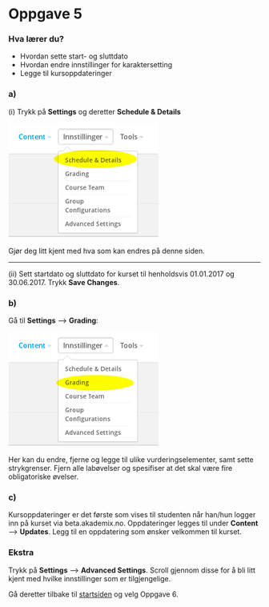 # Oppgave 5

### Hva lærer du?
* Hvordan sette start- og sluttdato
* Hvordan endre innstillinger for karaktersetting
* Legge til kursoppdateringer

### a)

(i) Trykk på **Settings** og deretter **Schedule & Details**

![Settings](settings.png)

Gjør deg litt kjent med hva som kan endres på denne siden.

----
(ii) Sett startdato og sluttdato for kurset til henholdsvis 01.01.2017 og 30.06.2017. Trykk **Save Changes**.

### b)

Gå til **Settings** --> **Grading**:

![Karakterinnstillinger](grading.png)

Her kan du endre, fjerne og legge til ulike vurderingselementer, samt sette strykgrenser. Fjern alle labøvelser og spesifiser at det skal være fire obligatoriske øvelser. 


### c)

Kursoppdateringer er det første som vises til studenten når han/hun logger inn på kurset via beta.akademix.no. Oppdateringer legges til under **Content** --> **Updates**. Legg til en oppdatering som ønsker velkommen til kurset.

### Ekstra

Trykk på **Settings** --> **Advanced Settings**. Scroll gjennom disse for å bli litt kjent med hvilke innstillinger som er tilgjengelige.

Gå deretter tilbake til [startsiden](../README.md#oppgaver) og velg Oppgave 6.
